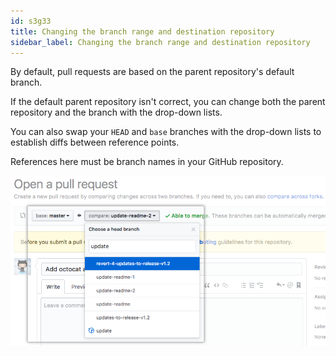 ```yaml
---
id: s3g33
title: Changing the branch range and destination repository
sidebar_label: Changing the branch range and destination repository
---
```


By default, pull requests are based on the parent repository's default branch.

If the default parent repository isn't correct, you can change both the parent repository and the branch with the drop-down lists.

You can also swap your `HEAD` and `base` branches with the drop-down lists to establish diffs between reference points.

References here must be branch names in your GitHub repository.

![xxx](https://raw.githubusercontent.com/ChickenKyiv/awesome-git-article/master/img/PR/CreatePR/pull-request-review-edit-branch.png)
